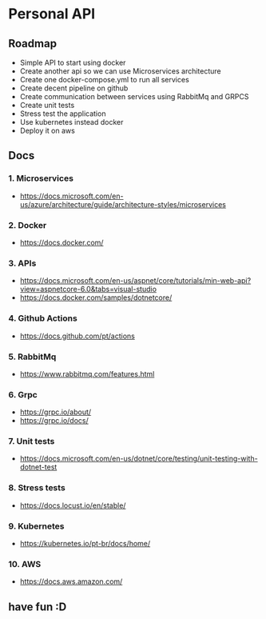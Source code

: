 # Personal API

## Roadmap
- Simple API to start using docker
- Create another api so we can use Microservices architecture
- Create one docker-compose.yml to run all services
- Create decent pipeline on github
- Create communication between services using RabbitMq and GRPCS
- Create unit tests
- Stress test the application
- Use kubernetes instead docker
- Deploy it on aws

## Docs
### 1. Microservices
- https://docs.microsoft.com/en-us/azure/architecture/guide/architecture-styles/microservices
### 2. Docker
- https://docs.docker.com/
### 3. APIs
- https://docs.microsoft.com/en-us/aspnet/core/tutorials/min-web-api?view=aspnetcore-6.0&tabs=visual-studio
- https://docs.docker.com/samples/dotnetcore/
### 4. Github Actions
- https://docs.github.com/pt/actions
### 5. RabbitMq
- https://www.rabbitmq.com/features.html
### 6. Grpc
- https://grpc.io/about/
- https://grpc.io/docs/
### 7. Unit tests
- https://docs.microsoft.com/en-us/dotnet/core/testing/unit-testing-with-dotnet-test
### 8. Stress tests
- https://docs.locust.io/en/stable/
### 9. Kubernetes
- https://kubernetes.io/pt-br/docs/home/
### 10. AWS
- https://docs.aws.amazon.com/


## have fun :D
